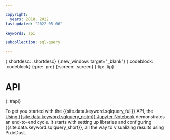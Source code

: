 ```yaml
---

copyright:
  years: 2018, 2022
lastupdated: "2022-05-06"

keywords: api

subcollection: sql-query

---
```


{:shortdesc: .shortdesc}
{:new_window: target="_blank"}
{:codeblock: .codeblock}
{:pre: .pre}
{:screen: .screen}
{:tip: .tip}

# API
{: #api}

To get you started with the {{site.data.keyword.sqlquery_full}} API, the [Using {{site.data.keyword.sqlquery_notm}} Jupyter Notebook](https://dataplatform.cloud.ibm.com/exchange/public/entry/view/4a9bb1c816fb1e0f31fec5d580e4e14d) demonstrates an end-to-end cycle. It starts with setting up libraries and configuring {{site.data.keyword.sqlquery_short}}, all the way to visualizing results using PixieDust.
